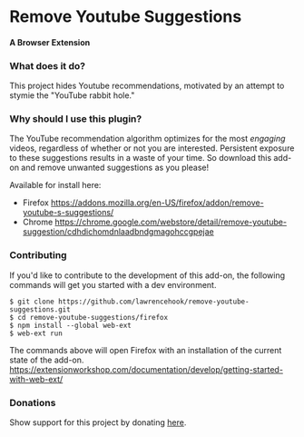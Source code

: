 # Remove Youtube Suggestions
#### A Browser Extension


### What does it do?
This project hides Youtube recommendations, motivated by an attempt to stymie the "YouTube rabbit hole."

### Why should I use this plugin?
The YouTube recommendation algorithm optimizes for the most _engaging_ videos, regardless of whether or not you are interested. Persistent exposure to these suggestions results in a waste of your time. So download this add-on and remove unwanted suggestions as you please!

Available for install here:
- Firefox https://addons.mozilla.org/en-US/firefox/addon/remove-youtube-s-suggestions/
- Chrome https://chrome.google.com/webstore/detail/remove-youtube-suggestion/cdhdichomdnlaadbndgmagohccgpejae

### Contributing
If you'd like to contribute to the development of this add-on, the following commands will get you started with a dev environment.

```
$ git clone https://github.com/lawrencehook/remove-youtube-suggestions.git
$ cd remove-youtube-suggestions/firefox
$ npm install --global web-ext
$ web-ext run
```

The commands above will open Firefox with an installation of the current state of the add-on.
https://extensionworkshop.com/documentation/develop/getting-started-with-web-ext/

### Donations
Show support for this project by donating [here](https://www.paypal.com/cgi-bin/webscr?cmd=_donations&business=FF9K9YD6K6SWG&currency_code=USD&source=url&amount=5).
